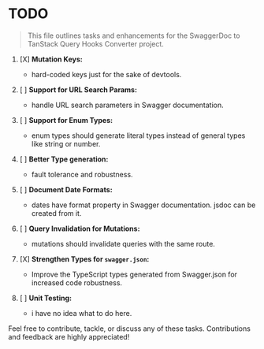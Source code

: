 # TODO

> This file outlines tasks and enhancements for the SwaggerDoc to TanStack Query Hooks Converter project.

1. [X] **Mutation Keys:**

   - hard-coded keys just for the sake of devtools.

1. [ ] **Support for URL Search Params:**

   - handle URL search parameters in Swagger documentation.

1. [ ] **Support for Enum Types:**

   - enum types should generate literal types instead of general types like string or number.

1. [ ] **Better Type generation:**

   - fault tolerance and robustness.

1. [ ] **Document Date Formats:**

   - dates have format property in Swagger documentation. jsdoc can be created from it.

1. [ ] **Query Invalidation for Mutations:**

   - mutations should invalidate queries with the same route.

1. [X] **Strengthen Types for `swagger.json`:**

   - Improve the TypeScript types generated from Swagger.json for increased code robustness.

1. [ ] **Unit Testing:**

   - i have no idea what to do here.

Feel free to contribute, tackle, or discuss any of these tasks. Contributions and feedback are highly appreciated!
